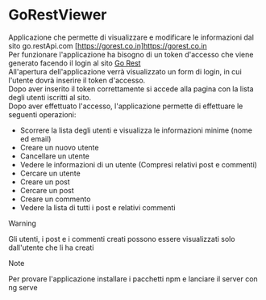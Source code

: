 # GoRestViewer

Applicazione che permette di visualizzare e modificare le informazioni dal sito go.restApi.com [https://gorest.co.in]https://gorest.co.in<br>
Per funzionare l'applicazione ha bisogno di un token d'accesso che viene generato facendo il login al sito [Go Rest](https://gorest.co.in/my-account/access-tokens)<br>
All'apertura dell'applicazione verrà visualizzato un form di login, in cui l'utente dovrà inserire il token d'accesso.<br>
Dopo aver inserito il token correttamente si accede alla pagina con la lista degli utenti iscritti al sito.<br>
Dopo aver effettuato l'accesso, l'applicazione permette di effettuare le seguenti operazioni:
- Scorrere la lista degli utenti e visualizza le informazioni minime (nome ed email)
- Creare un nuovo utente
- Cancellare un utente
- Vedere le informazioni di un utente (Compresi relativi post e commenti)
- Cercare un utente
- Creare un post
- Cercare un post
- Creare un commento
- Vedere la lista di tutti i post e relativi commenti

> [!WARNING]
> Gli utenti, i post e i commenti creati possono essere visualizzati solo dall'utente che li ha creati

> [!NOTE]
> Per provare l'applicazione installare i pacchetti npm e lanciare il server con ng serve
